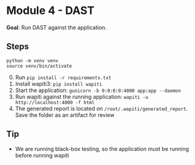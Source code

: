 # Module 4 - DAST

**Goal**: Run DAST against the application.

## Steps

```shell
python -m venv venv
source venv/bin/activate
```

0. Run `pip install -r requirements.txt`
1. Install wapiti3: `pip install wapiti`
2. Start the application: `gunicorn -b 0:0:0:0:4000 app:app --daemon`
3. Run wapiti against the running application: `wapiti -u http://localhost:4000 -f html`
4. The generated report is located on `/root/.wapiti/generated_report`. Save the folder as an artifact for review

## Tip

- We are running black-box testing, so the application must be running before running wapiti
